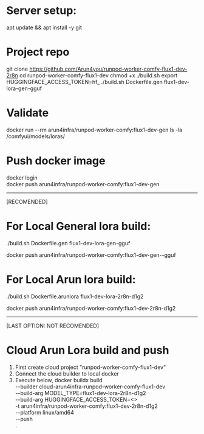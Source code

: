 # Server setup:
apt update && apt install -y git

# Project repo
git clone https://github.com/Arun4you/runpod-worker-comfy-flux1-dev-2r8n
cd runpod-worker-comfy-flux1-dev
chmod +x ./build.sh
export HUGGINGFACE_ACCESS_TOKEN=hf_
./build.sh Dockerfile.gen flux1-dev-lora-gen-gguf

# Validate
docker run --rm arun4infra/runpod-worker-comfy:flux1-dev-gen ls -la /comfyui/models/loras/

# Push docker image
docker login  
docker push arun4infra/runpod-worker-comfy:flux1-dev-gen

----------------------------------
[RECOMENDED]
# For Local General lora build:
./build.sh Dockerfile.gen flux1-dev-lora-gen-gguf

docker push arun4infra/runpod-worker-comfy:flux1-dev-gen--gguf

# For Local Arun lora build:
./build.sh Dockerfile.arunlora flux1-dev-lora-2r8n-d1g2

docker push arun4infra/runpod-worker-comfy:flux1-dev-2r8n-d1g2

----------------------------------

[LAST OPTION: NOT RECOMENDED]
# Cloud Arun Lora build and push
1. First create cloud project "runpod-worker-comfy-flux1-dev" 
2. Connect the cloud builder to local docker
3. Execute below,
docker buildx build \
  --builder cloud-arun4infra-runpod-worker-comfy-flux1-dev \
  --build-arg MODEL_TYPE=flux1-dev-lora-2r8n-d1g2 \
  --build-arg HUGGINGFACE_ACCESS_TOKEN=<> \
  -t arun4infra/runpod-worker-comfy:flux1-dev-2r8n-d1g2 \
  --platform linux/amd64 \
  --push \
  .
